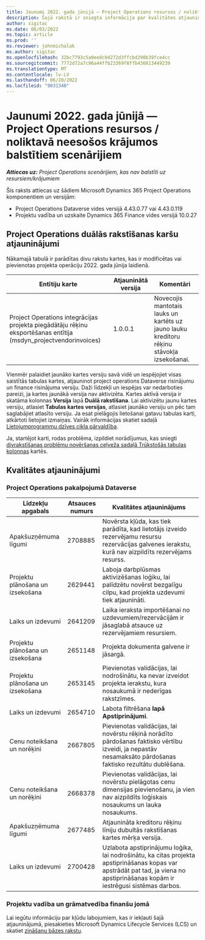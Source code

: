 ```yaml
---
title: Jaunumi 2022. gada jūnijā — Project Operations resursos / noliktavā neesošos krājumos balstītiem scenārijiem
description: Šajā rakstā ir sniegta informācija par kvalitātes atjauninājumiem, kas ir pieejami Microsoft Dynamics 365 Project Operations 2022. gada jūnija laidienā resursiem/nepiegādātiem scenārijiem.
author: sigitac
ms.date: 06/03/2022
ms.topic: article
ms.prod: ''
ms.reviewer: johnmichalak
ms.author: sigitac
ms.openlocfilehash: 32bc7793c5a0ee8c04272d3ffcbd290b39fce4cc
ms.sourcegitcommit: 7772d72a7c96a44ffb23369f8ffb436813449239
ms.translationtype: MT
ms.contentlocale: lv-LV
ms.lasthandoff: 06/20/2022
ms.locfileid: "9031340"
---
```

# <a name="whats-new-june-2022---project-operations-for-resourcenon-stocked-based-scenarios"></a>Jaunumi 2022. gada jūnijā — Project Operations resursos / noliktavā neesošos krājumos balstītiem scenārijiem

_**Attiecas uz:** Project Operations scenārijiem, kas nav balstīti uz resursiem/krājumiem_

Šis raksts attiecas uz šādiem Microsoft Dynamics 365 Project Operations komponentiem un versijām:

- Project Operations Dataverse vides versijā 4.43.0.77 vai 4.43.0.119
- Projektu vadība un uzskaite Dynamics 365 Finance vides versijā 10.0.27

## <a name="project-operations-dual-write-maps-updates"></a>Project Operations duālās rakstīšanas karšu atjauninājumi

Nākamajā tabulā ir parādītas divu rakstu kartes, kas ir modificētas vai pievienotas projekta operāciju 2022. gada jūnija laidienā.

| Entītiju karte | Atjauninātā versija | Komentāri |
| --- | --- | --- |
| Project Operations integrācijas projekta piegādātāju rēķinu eksportēšanas entītija (msdyn_projectvendorinvoices) | 1.0.0.1 | Novecojis mantotais lauks un kartēts uz jauno lauku kreditoru rēķinu stāvokļa izsekošanai. |

Vienmēr palaidiet jaunāko kartes versiju savā vidē un iespējojiet visas saistītās tabulas kartes, atjauninot project operations Dataverse risinājumu un finance risinājuma versiju. Daži līdzekļi un iespējas var nedarboties pareizi, ja kartes jaunākā versija nav aktivizēta. Kartes aktīvā versija ir skatāma kolonnas **Versija** lapā **Duālā rakstīšana**. Lai aktivizētu jaunu kartes versiju, atlasiet **Tabulas kartes versijas**, atlasiet jaunāko versiju un pēc tam saglabājiet atlasīto versiju. Ja esat pielāgojis lietošanai gatavu tabulas karti, atkārtoti lietojiet izmaiņas. Vairāk informācijas skatiet sadaļā [Lietojumprogrammu dzīves cikla pārvaldība](/dynamics365/fin-ops-core/dev-itpro/data-entities/dual-write/app-lifecycle-management).

Ja, startējot karti, rodas problēma, izpildiet norādījumus, kas sniegti [divrakstīšanas problēmu novēršanas ceļveža sadaļā Trūkstošās tabulas kolonnas](/dynamics365/fin-ops-core/dev-itpro/data-entities/dual-write/dual-write-troubleshooting-finops-upgrades#missing-table-columns-issue-on-maps) kartēs.

## <a name="quality-updates"></a>Kvalitātes atjauninājumi

### <a name="project-operations-on-dataverse"></a>Project Operations pakalpojumā Dataverse

| Līdzekļu apgabals | Atsauces numurs | Kvalitātes atjauninājums |
| --- | --- | --- |
| Apakšuzņēmuma līgumi | 2708885 | Novērsta kļūda, kas tiek parādīta, kad lietotājs izveido rezervējamu resursu rezervācijas galvenes ierakstu, kurā nav aizpildīts rezervējams resurss. |
| Projektu plānošana un izsekošana | 2629441 | Laboja darbplūsmas aktivizēšanas loģiku, lai palīdzētu novērst bezgalīgu cilpu, kad projekta uzdevumi tiek atjaunināti. |
| Laiks un izdevumi | 2641209 | Laika ieraksta importēšanai no uzdevumiem/rezervācijām ir jāsaglabā atsauce uz rezervējamiem resursiem. |
| Projektu plānošana un izsekošana | 2651148 | Projekta dokumenta galvene ir jāsargā.|
| Projektu plānošana un izsekošana | 2653145 | Pievienotas validācijas, lai nodrošinātu, ka nevar izveidot projekta ierakstu, kura nosaukumā ir nederīgas rakstzīmes. |
| Laiks un izdevumi | 2654710 | Labota filtrēšana **lapā Apstiprinājumi**. |
| Cenu noteikšana un norēķini | 2667805 | Pievienotas validācijas, lai novērstu rēķinā norādīto pārdošanas faktisko vērtību izveidi, ja nepastāv nesamaksāto pārdošanas faktisko rezultātu dublēšana. |
| Cenu noteikšana un norēķini | 2668378 | Pievienotas validācijas, lai novērstu pielāgotas cenu dimensijas pievienošanu, ja vien nav aizpildīts loģiskais nosaukums un lauka nosaukums. |
| Apakšuzņēmuma līgumi | 2677485 | Atjaunināta kreditoru rēķinu līniju dubultās rakstīšanas kartes mērķa versija. |
| Laiks un izdevumi | 2700428 | Uzlabota apstiprinājumu loģika, lai nodrošinātu, ka citas projekta apstiprināšanas kopas var apstrādāt pat tad, ja viena no apstiprināšanas kopām ir iestrēgusi sistēmas darbos. |

### <a name="project-management-and-accounting-in-finance"></a>Projektu vadība un grāmatvedība finanšu jomā

Lai iegūtu informāciju par kļūdu labojumiem, kas ir iekļauti šajā atjauninājumā, piesakieties Microsoft Dynamics Lifecycle Services (LCS) un skatiet [zināšanu bāzes rakstu](https://fix.lcs.dynamics.com/Issue/Details?bugId=673271).
